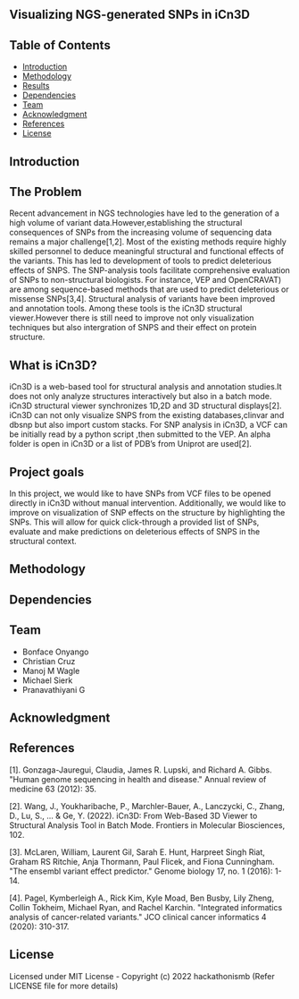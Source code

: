 ## Visualizing NGS-generated SNPs in iCn3D

## Table of Contents
- [Introduction](#Introduction)
- [Methodology](#Methodology)
- [Results](#Results)
- [Dependencies](#Dependencies)
- [Team](#Team)
- [Acknowledgment](#Acknowledgment)
- [References](#References)
- [License](#License)

## Introduction

## The Problem
Recent advancement in NGS technologies have led to the generation of a high volume of variant data.However,establishing the structural consequences of SNPs from the increasing volume of sequencing data remains a major challenge[1,2]. Most of the existing methods require highly skilled personnel to deduce meaningful structural and functional effects of the variants. This has led to development of tools to predict deleterious effects of SNPS. The SNP-analysis tools facilitate comprehensive evaluation of SNPs to non-structural biologists. For instance, VEP and OpenCRAVAT) are among sequence-based methods that are used to predict deleterious or missense SNPs[3,4]. Structural analysis of variants have been improved and annotation tools. Among these tools is the iCn3D structural viewer.However there is still  need to improve not only visualization techniques but also intergration of SNPS and their  effect on protein structure.

## What is  iCn3D? 
iCn3D is a web-based tool for structural analysis and annotation studies.It does not only analyze structures interactively but also in a batch mode. iCn3D structural viewer synchronizes  1D,2D and 3D structural displays[2]. iCn3D can not only visualize SNPS from the existing databases,clinvar and dbsnp but also import custom stacks. For SNP analysis in iCn3D, a VCF can be initially read by a python script ,then submitted to the VEP. An alpha folder is open in iCn3D or a list of PDB’s from Uniprot are used[2].

## Project goals
In this project, we would like to have SNPs from VCF files to be opened directly in iCn3D without manual intervention. Additionally, we would like to improve on visualization of SNP effects on the structure by highlighting the SNPs. This will allow for quick click-through a provided list of SNPs, evaluate and make predictions on deleterious effects of SNPS in the structural context.



## Methodology


## Dependencies


## Team 
- Bonface Onyango
- Christian Cruz
- Manoj M Wagle
- Michael Sierk
- Pranavathiyani G

## Acknowledgment


## References
[1]. Gonzaga-Jauregui, Claudia, James R. Lupski, and Richard A. Gibbs. "Human genome sequencing in health and disease." Annual review of medicine 63 (2012): 35.

[2]. Wang, J., Youkharibache, P., Marchler-Bauer, A., Lanczycki, C., Zhang, D., Lu, S., ... & Ge, Y. (2022). iCn3D: From Web-Based 3D Viewer to Structural Analysis Tool in Batch Mode. Frontiers in Molecular Biosciences, 102.

[3]. McLaren, William, Laurent Gil, Sarah E. Hunt, Harpreet Singh Riat, Graham RS Ritchie, Anja Thormann, Paul Flicek, and Fiona Cunningham. "The ensembl variant effect predictor." Genome biology 17, no. 1 (2016): 1-14.

[4]. Pagel, Kymberleigh A., Rick Kim, Kyle Moad, Ben Busby, Lily Zheng, Collin Tokheim, Michael Ryan, and Rachel Karchin. "Integrated informatics analysis of cancer-related variants." JCO clinical cancer informatics 4 (2020): 310-317.


## License
Licensed under MIT License - Copyright (c) 2022 hackathonismb (Refer LICENSE file for more details)
